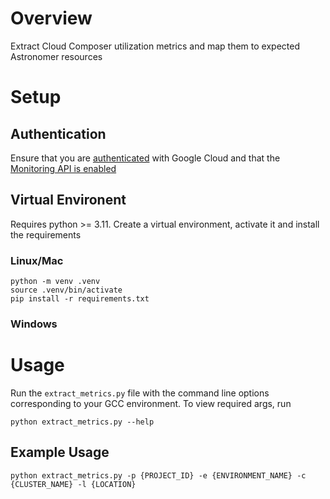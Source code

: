 # Overview
Extract Cloud Composer utilization metrics and map them to expected Astronomer resources

# Setup
## Authentication
Ensure that you are [authenticated](https://cloud.google.com/docs/authentication/gcloud) with Google Cloud and that the [Monitoring API is enabled](https://cloud.google.com/monitoring/api/enable-api#enabling-api-v3)

## Virtual Environent
Requires python >= 3.11. Create a virtual environment, activate it and install the requirements

### Linux/Mac
```
python -m venv .venv
source .venv/bin/activate
pip install -r requirements.txt
```

### Windows

# Usage
Run the `extract_metrics.py` file with the command line options corresponding to your GCC environment. To view required args, run
```
python extract_metrics.py --help
```

## Example Usage
```
python extract_metrics.py -p {PROJECT_ID} -e {ENVIRONMENT_NAME} -c {CLUSTER_NAME} -l {LOCATION}
```
